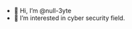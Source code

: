 - 👋 Hi, I’m @null-3yte
- 👀 I’m interested in cyber security field.

<!---
null-3yte/null-3yte is a ✨ special ✨ repository because its `README.md` (this file) appears on your GitHub profile.
You can click the Preview link to take a look at your changes.
--->

